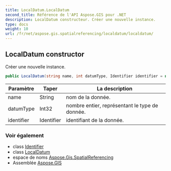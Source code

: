 ```yaml
---
title: LocalDatum.LocalDatum
second_title: Référence de l'API Aspose.GIS pour .NET
description: LocalDatum constructeur. Créer une nouvelle instance.
type: docs
weight: 10
url: /fr/net/aspose.gis.spatialreferencing/localdatum/localdatum/
---
```

## LocalDatum constructor

Créer une nouvelle instance.

```csharp
public LocalDatum(string name, int datumType, Identifier identifier = null)
```

| Paramètre | Taper | La description |
| --- | --- | --- |
| name | String | nom de la donnée. |
| datumType | Int32 | nombre entier, représentant le type de donnée. |
| identifier | Identifier | identifiant de la donnée. |

### Voir également

* class [Identifier](../../identifier/)
* class [LocalDatum](../)
* espace de noms [Aspose.Gis.SpatialReferencing](../../localdatum/)
* Assemblée [Aspose.GIS](../../../)


